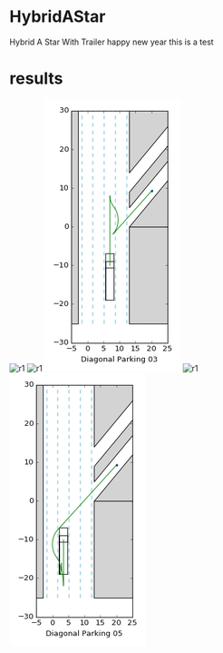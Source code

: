 # HybridAStar
Hybrid A Star With Trailer
happy new year
this is  a test
# results
![r1](results/diagonal_parking_01.gif)
![r1](results/diagonal_parking_02.gif)
![r1](results/diagonal_parking_03.gif)
![r1](results/diagonal_parking_04.gif)
![r1](results/diagonal_parking_05.gif)

